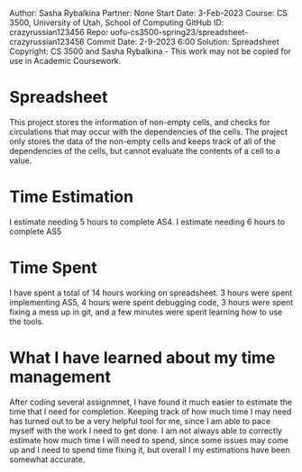 ﻿Author: Sasha Rybalkina 
Partner: None 
Start Date: 3-Feb-2023 
Course: CS 3500, University of Utah, School of Computing 
GitHub ID: crazyrussian123456 
Repo: uofu-cs3500-spring23/spreadsheet-crazyrussian123456 
Commit Date: 2-9-2023 6:00 
Solution: Spreadsheet 
Copyright: CS 3500 and Sasha Rybalkina - This work may not be copied for use in Academic Coursework.
# Spreadsheet
This project stores the information of non-empty cells, and checks for circulations
that may occur with the dependencies of the cells. The project only stores the data
of the non-empty cells and keeps track of all of the dependencies of the cells, but
cannot evaluate the contents of a cell to a value.
# Time Estimation
I estimate needing 5 hours to complete AS4.
I estimate needing 6 hours to complete AS5
# Time Spent
I have spent a total of 14 hours working on spreadsheet. 3 hours were spent implementing
AS5, 4 hours were spent debugging code, 3 hours were spent fixing a mess up in git,
and a few minutes were spent learning how to use the tools.
# What I have learned about my time management
After coding several assignmnet, I have found it much easier to estimate the time that
I need for completion. Keeping track of how much time I may need has turned out to be
a very helpful tool for me, since I am able to pace myself with the work I need to get
done. I am not always able to correctly estimate how much time I will need to spend,
since some issues may come up and I need to spend time fixing it, but overall I my
estimations have been somewhat accurate.
